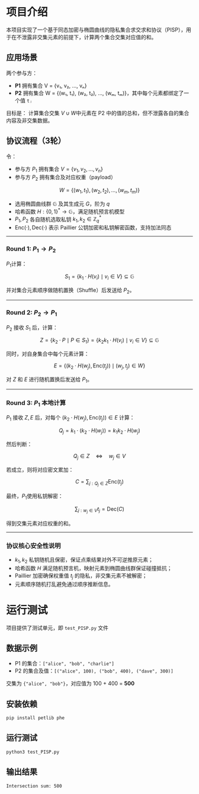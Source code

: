 # 项目介绍

本项目实现了一个基于同态加密与椭圆曲线的隐私集合求交求和协议（PISP），用于在不泄露非交集元素的前提下，计算两个集合交集对应值的和。

## 应用场景

两个参与方：

- **P1** 拥有集合 V = {v₁, v₂, ..., vₙ}
- **P2** 拥有集合 W = {(w₁, t₁), (w₂, t₂), ..., (wₘ, tₘ)}，其中每个元素都绑定了一个值 `tⱼ`

目标是：
计算集合交集 $V\cup W$中元素在 P2 中的值的总和，但不泄露各自的集合内容及非交集数据。

## 协议流程（3轮）

令：

- 参与方 $P_1$ 拥有集合 $V = \{v_1, v_2, \ldots, v_n\}$
- 参与方 $P_2$ 拥有集合及对应权重（payload）

$$
W = \{(w_1, t_1), (w_2, t_2), \ldots, (w_m, t_m)\}
$$

- 选用椭圆曲线群 $\mathbb{G}$ 及其生成元 $G$，阶为 $q$
- 哈希函数 $H: \{0,1\}^* \to \mathbb{G}$，满足随机预言机模型
- $P_1,P_2$ 各自随机选取私钥 $k_1, k_2 \in \mathbb{Z}_q^*$
- $\mathsf{Enc}(\cdot), \mathsf{Dec}(\cdot)$ 表示 Paillier 公钥加密和私钥解密函数，支持加法同态

---

### Round 1: $P_1 \to P_2$

$P_1$计算：

$$
S_1 = \{ k_1 \cdot H(v_i) \mid v_i \in V \} \subseteq \mathbb{G}
$$

并对集合元素顺序做随机置换（Shuffle）后发送给 $P_2$。

---

### Round 2: $P_2 \to P_1$

$P_2$ 接收 $S_1$ 后，计算：

$$
Z = \{ k_2 \cdot P \mid P \in S_1 \} = \{ k_2 k_1 \cdot H(v_i) \mid v_i \in V \} \subseteq \mathbb{G}
$$

同时，对自身集合中每个元素计算：

$$
E = \{ (k_2 \cdot H(w_j), \mathsf{Enc}(t_j)) \mid (w_j, t_j) \in W \}
$$

对 $Z$ 和 $E$ 进行随机置换后发送给 $P_1$。

---

### Round 3: $P_1$ 本地计算

$P_1$ 接收 $Z,E$ 后，对每个 $(k_2 \cdot H(w_j), \mathsf{Enc}(t_j)) \in E$ 计算：

$$
Q_j = k_1 \cdot (k_2 \cdot H(w_j)) = k_1 k_2 \cdot H(w_j)
$$

然后判断：

$$
Q_j \in Z \quad \Longleftrightarrow \quad w_j \in V
$$

若成立，则将对应密文累加：

$$
C = \sum_{j: Q_j \in Z} \mathsf{Enc}(t_j)
$$

最终，$P_1$使用私钥解密：

$$
\sum_{j: w_j \in V} t_j = \mathsf{Dec}(C)
$$

得到交集元素对应权重的和。

---

### 协议核心安全性说明

- $k_1, k_2$ 私钥随机且保密，保证点乘结果对外不可逆推原元素；
- 哈希函数 $H$ 满足随机预言机，映射元素到椭圆曲线群保证碰撞抵抗；
- Paillier 加密确保权重值 $t_j$ 的隐私，非交集元素不被解密；
- 元素顺序随机打乱避免通过顺序推断信息。


# 运行测试

项目提供了测试单元，即 `test_PISP.py` 文件

## 数据示例

- P1 的集合：`["alice", "bob", "charlie"]`
- P2 的集合及值：`[("alice", 100), ("bob", 400), ("dave", 300)]`

交集为 `{"alice", "bob"}`，对应值为 100 + 400 = **500**

## 安装依赖
```bash
pip install petlib phe
```

## 运行测试
```bash
python3 test_PISP.py
```

## 输出结果
```bash
Intersection sum: 500
```